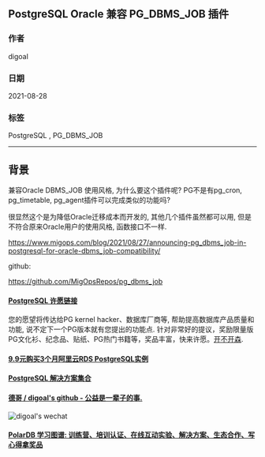 ## PostgreSQL Oracle 兼容 PG_DBMS_JOB 插件      
          
### 作者          
digoal          
          
### 日期          
2021-08-28           
          
### 标签          
PostgreSQL , PG_DBMS_JOB         
          
----          
          
## 背景    
兼容Oracle DBMS_JOB 使用风格, 为什么要这个插件呢? PG不是有pg_cron, pg_timetable, pg_agent插件可以完成类似的功能吗?  
  
很显然这个是为降低Oracle迁移成本而开发的, 其他几个插件虽然都可以用, 但是不符合原来Oracle用户的使用风格, 函数接口不一样.  
  
https://www.migops.com/blog/2021/08/27/announcing-pg_dbms_job-in-postgresql-for-oracle-dbms_job-compatibility/  
  
github:  
  
https://github.com/MigOpsRepos/pg_dbms_job  
  
    
  
#### [PostgreSQL 许愿链接](https://github.com/digoal/blog/issues/76 "269ac3d1c492e938c0191101c7238216")
您的愿望将传达给PG kernel hacker、数据库厂商等, 帮助提高数据库产品质量和功能, 说不定下一个PG版本就有您提出的功能点. 针对非常好的提议，奖励限量版PG文化衫、纪念品、贴纸、PG热门书籍等，奖品丰富，快来许愿。[开不开森](https://github.com/digoal/blog/issues/76 "269ac3d1c492e938c0191101c7238216").  
  
  
#### [9.9元购买3个月阿里云RDS PostgreSQL实例](https://www.aliyun.com/database/postgresqlactivity "57258f76c37864c6e6d23383d05714ea")
  
  
#### [PostgreSQL 解决方案集合](https://yq.aliyun.com/topic/118 "40cff096e9ed7122c512b35d8561d9c8")
  
  
#### [德哥 / digoal's github - 公益是一辈子的事.](https://github.com/digoal/blog/blob/master/README.md "22709685feb7cab07d30f30387f0a9ae")
  
  
![digoal's wechat](../pic/digoal_weixin.jpg "f7ad92eeba24523fd47a6e1a0e691b59")
  
  
#### [PolarDB 学习图谱: 训练营、培训认证、在线互动实验、解决方案、生态合作、写心得拿奖品](https://www.aliyun.com/database/openpolardb/activity "8642f60e04ed0c814bf9cb9677976bd4")
  
